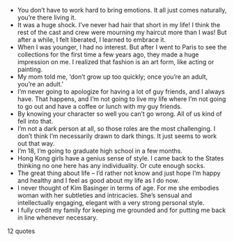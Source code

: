  - You don’t have to work hard to bring emotions. It all just comes naturally, you’re there living it.
 - It was a huge shock. I’ve never had hair that short in my life! I think the rest of the cast and crew were mourning my haircut more than I was! But after a while, I felt liberated, I learned to embrace it.
 - When I was younger, I had no interest. But after I went to Paris to see the collections for the first time a few years ago, they made a huge impression on me. I realized that fashion is an art form, like acting or painting.
 - My mom told me, ‘don’t grow up too quickly; once you’re an adult, you’re an adult.’
 - I’m never going to apologize for having a lot of guy friends, and I always have. That happens, and I’m not going to live my life where I’m not going to go out and have a coffee or lunch with my guy friends.
 - By knowing your character so well you can’t go wrong. All of us kind of fell into that.
 - I’m not a dark person at all, so those roles are the most challenging. I don’t think I’m necessarily drawn to dark things. It just seems to work out that way.
 - I’m 18, I’m going to graduate high school in a few months.
 - Hong Kong girls have a genius sense of style. I came back to the States thinking no one here has any individuality. Or cute enough socks.
 - The great thing about life – I’d rather not know and just hope I’m happy and healthy and I feel as good about my life as I do now.
 - I never thought of Kim Basinger in terms of age. For me she embodies woman with her subtleties and intricacies. She’s sensual and intellectually engaging, elegant with a very strong personal style.
 - I fully credit my family for keeping me grounded and for putting me back in line whenever necessary.

12 quotes